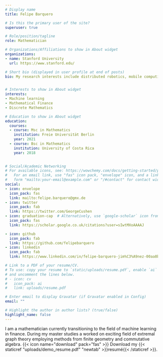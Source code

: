 ```yaml
---
# Display name
title: Felipe Barquero

# Is this the primary user of the site?
superuser: true

# Role/position/tagline
role: Mathematician

# Organizations/Affiliations to show in About widget
organizations:
- name: Stanford University
  url: https://www.stanford.edu/ 

# Short bio (displayed in user profile at end of posts)
bio: My research interests include distributed robotics, mobile computing and programmable matter.


# Interests to show in About widget
interests:
- Machine learning
- Mathematical Finance
- Discrete Mathematics

# Education to show in About widget
education:
  courses:
  - course: Msc in Mathematics
    institution: Freie Universität Berlin
    year: 2021
  - course: Bsc in Mathematics
    institution: University of Costa Rica
    year: 2018
  

# Social/Academic Networking
# For available icons, see: https://wowchemy.com/docs/getting-started/page-builder/#icons
#   For an email link, use "fas" icon pack, "envelope" icon, and a link in the
#   form "mailto:your-email@example.com" or "/#contact" for contact widget.
social:
- icon: envelope
  icon_pack: fas
  link: mailto:felipe.barquero@gmx.de
- icon: twitter
  icon_pack: fab
  link: https://twitter.com/GeorgeCushen
- icon: graduation-cap  # Alternatively, use `google-scholar` icon from `ai` icon pack
  icon_pack: fas
  link: https://scholar.google.co.uk/citations?user=sIwtMXoAAAAJ 

- icon: github
  icon_pack: fab
  link: https://github.com/felipebarquero
- icon: linkedin
  icon_pack: fab
  link: https://www.linkedin.com/in/felipe-barquero-jim%C3%A9nez-00aa8b1b8/

# Link to a PDF of your resume/CV.
# To use: copy your resume to `static/uploads/resume.pdf`, enable `ai` icons in `params.toml`, 
# and uncomment the lines below.
# - icon: cv
#   icon_pack: ai
#   link: uploads/resume.pdf

# Enter email to display Gravatar (if Gravatar enabled in Config)
email: ""

# Highlight the author in author lists? (true/false)
highlight_name: false
---
```


I am a mathematician currently transitioning to the field of machine learning in finance. During my master studies a worked on exciting field of  extremal graph theory employing methods from finite geometry and commutative algebra.
{{< icon name="download" pack="fas" >}} Download my {{< staticref "uploads/demo_resume.pdf" "newtab" >}}resumé{{< /staticref >}}.
